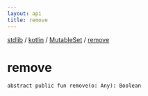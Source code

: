 ```yaml
---
layout: api
title: remove
---
```

[stdlib](../../index.html) / [kotlin](../index.html) / [MutableSet](index.html) / [remove](remove.html)

# remove

```
abstract public fun remove(o: Any): Boolean
```
